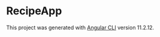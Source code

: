 # RecipeApp

This project was generated with [Angular CLI](https://github.com/angular/angular-cli) version 11.2.12.

